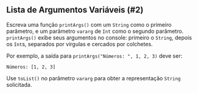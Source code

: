 ## Lista de Argumentos Variáveis (#2)

Escreva uma função `printArgs()` com um `String` como o primeiro parâmetro, e um parâmetro `vararg` de `Int` como o segundo parâmetro. `printArgs()` exibe seus argumentos no console: primeiro o `String`, depois os `Int`s, separados por vírgulas e cercados por colchetes.

Por exemplo, a saída para `printArgs("Números: ", 1, 2, 3)` deve ser:

```text
Números: [1, 2, 3]
```

<div class="hint">

Use `toList()` no parâmetro `vararg` para obter a representação `String` solicitada.

</div>